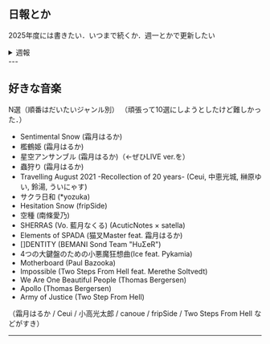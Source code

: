 ## 日報とか

2025年度には書きたい．いつまで続くか．週一とかで更新したい
<details>
<summary>週報</summary>
- <a href="daily/2025w13.html">2025 W13</a>
</details>
---

## 好きな音楽
N選（順番はだいたいジャンル別）
（頑張って10選にしようとしたけど難しかった．）

- Sentimental Snow (霜月はるか)
- 檻鶴姫 (霜月はるか)
- 星空アンサンブル (霜月はるか)（←ぜひLIVE ver.を）
- 蟲狩り (霜月はるか)
- Travelling August 2021 -Recollection of 20 years- (Ceui, 中恵光城, 榊原ゆい, 鈴湯, ういにゃす)
- サクラ日和 (*yozuka)
- Hesitation Snow (fripSide)
- 空種 (南條愛乃)
- SHERRAS (Vo. 藍月なくる) (AcuticNotes × satella)
- Elements of SPADA (猫叉Master feat. 霜月はるか)
- []DENTITY (BEMANI Sond Team "HuΣeR")
- 4つの大鍵盤のための小悪魔狂想曲(Ice feat. Pykamia)
- Motherboard (Paul Bazooka)
- Impossible (Two Steps From Hell feat. Merethe Soltvedt)
- We Are One Beautiful People (Thomas Bergersen)
- Apollo (Thomas Bergersen)
- Army of Justice (Two Step From Hell)

（霜月はるか / Ceui / 小高光太郎 / canoue / fripSide / Two Steps From Hell などがすき）

---
